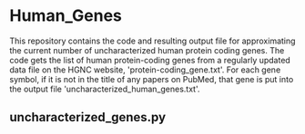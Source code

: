 # Human_Genes
This repository contains the code and resulting output file for approximating the current number of uncharacterized human protein coding genes. The code gets the list of human protein-coding genes from a regularly updated data file on the HGNC website, 'protein-coding_gene.txt'. For each gene symbol, if it is not in the title of any papers on PubMed, that gene is put into the output file 'uncharacterized_human_genes.txt'. 

## uncharacterized_genes.py 
